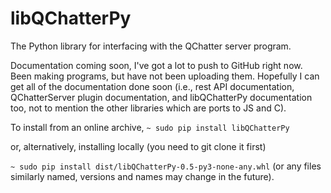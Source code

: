 # libQChatterPy
The Python library for interfacing with the QChatter server program. 

Documentation coming soon, I've got a lot to push to GitHub right now. Been making programs, but have not been uploading them.
Hopefully I can get all of the documentation done soon (i.e., rest API documentation, QChatterServer plugin documentation, and libQChatterPy documentation too, not to mention the other libraries which are ports to JS and C).


To install from an online archive,
`~ sudo pip install libQChatterPy`

or, alternatively, installing locally (you need to git clone it first)

`~ sudo pip install dist/libQChatterPy-0.5-py3-none-any.whl` (or any files similarly named, versions and names may change in the future).

